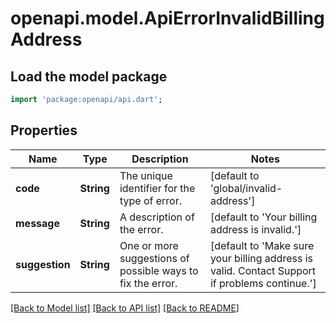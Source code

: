 # openapi.model.ApiErrorInvalidBillingAddress

## Load the model package
```dart
import 'package:openapi/api.dart';
```

## Properties
Name | Type | Description | Notes
------------ | ------------- | ------------- | -------------
**code** | **String** | The unique identifier for the type of error. | [default to 'global/invalid-address']
**message** | **String** | A description of the error. | [default to 'Your billing address is invalid.']
**suggestion** | **String** | One or more suggestions of possible ways to fix the error. | [default to 'Make sure your billing address is valid. Contact Support if problems continue.']

[[Back to Model list]](../README.md#documentation-for-models) [[Back to API list]](../README.md#documentation-for-api-endpoints) [[Back to README]](../README.md)


